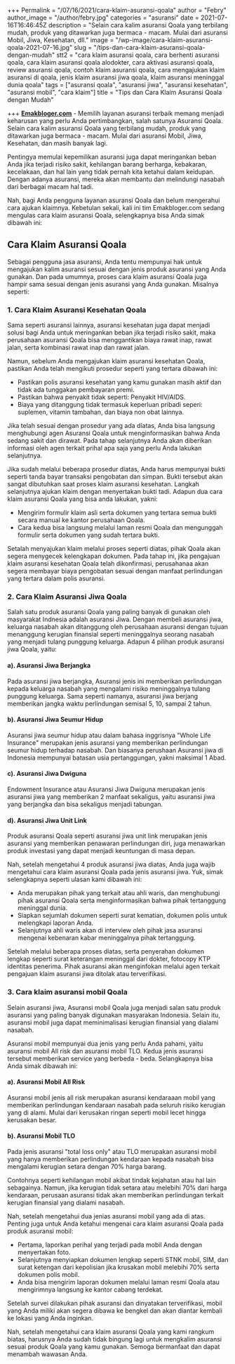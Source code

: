 +++
Permalink = "/07/16/2021/cara-klaim-asuransi-qoala"
author = "Febry"
author_image = "/author/febry.jpg"
categories = "asuransi"
date = 2021-07-16T16:46:45Z
description = "Selain cara kalim asuransi Qoala yang terbilang mudah, produk yang ditawarkan juga bermaca - macam. Mulai dari asuransi Mobil, Jiwa, Kesehatan, dll."
image = "/wp-image/cara-klaim-asuransi-qoala-2021-07-16.jpg"
slug = "/tips-dan-cara-klaim-asuransi-qoala-dengan-mudah"
stt2 = "cara klaim asuransi qoala, cara berhenti asuransi qoala, cara klaim asuransi qoala alodokter, cara aktivasi asuransi qoala, review asuransi qoala, contoh klaim asuransi qoala, cara mengajukan klaim asuransi di qoala, jenis klaim asuransi jiwa qoala, klaim asuransi meninggal dunia qoala"
tags = ["asuransi qoala", "asuransi jiwa", "asuransi kesehatan", "asuransi mobil", "cara klaim"]
title = "Tips dan Cara Klaim Asuransi Qoala dengan Mudah"

+++
[**Emakbloger.com**](/) - Memilih layanan asuransi terbaik memang menjadi keharusan yang perlu Anda pertimbangkan, salah satunya Asuransi Qoala. Selain cara kalim asuransi Qoala yang terbilang mudah, produk yang ditawarkan juga bermaca - macam. Mulai dari asuransi Mobil, Jiwa, Kesehatan, dan masih banyak lagi.

Pentingya memulai kepemilikan asuransi juga dapat meringankan beban Anda jika terjadi risiko sakit, kehilangan barang berharga, kebakaran, kecelakaan, dan hal lain yang tidak pernah kita ketahui dalam keidupan. Dengan adanya asuransi, mereka akan membantu dan melindungi nasabah dari berbagai macam hal tadi.

Nah, bagi Anda pengguna layanan asuransi Qoala dan belum mengerahui cara ajukan klaimnya. Kebetulan sekali, kali ini tim Emakbloger.com sedang mengulas cara klaim asuransi Qoala, selengkapnya bisa Anda simak dibawah ini:

## Cara Klaim Asuransi Qoala

Sebagai pengguna jasa asuransi, Anda tentu mempunyai hak untuk mengajukan kalim asuransi sesuai dengan jenis produk asuransi yang Anda gunakan. Dan pada umumnya, proses cara klaim asuransi Qoala juga hampir sama sesuai dengan jenis asuransi yang Anda gunakan. Misalnya seperti:

### 1. Cara Klaim Asuransi Kesehatan Qoala

Sama seperti asuransi lainnya, asuransi kesehatan juga dapat menjadi solusi bagi Anda untuk meringankan beban jika terjadi risiko sakit, maka perusahaan asuransi Qoala bisa menggantikan biaya rawat inap, rawat jalan, serta kombinasi rawat inap dan rawat jalan.

Namun, sebelum Anda mengajukan klaim asuransi kesehatan Qoala, pastikan Anda telah mengikuti prosedur seperti yang tertara dibawah ini:

* Pastikan polis asuransi kesehatan yang kamu gunakan masih aktif dan tidak ada tunggakan pembayaran premi.
* Pastikan bahwa penyakit tidak seperti: Penyakit HIV/AIDS.
* Biaya yang ditanggung tidak termasuk keperluan pribadi seperi: suplemen, vitamin tambahan, dan biaya non obat lainnya.

Jika telah sesuai dengan prosedur yang ada diatas, Anda bisa langsung menghubungi agen Asuransi Qoala untuk menginformasikan bahwa Anda sedang sakit dan dirawat. Pada tahap selanjutnya Anda akan diberikan informasi oleh agen terkait prihal apa saja yang perlu Anda lakukan selanjutnya.

Jika sudah melalui beberapa prosedur diatas, Anda harus mempunyai bukti seperti tanda bayar transaksi pengobatan dan simpan. Bukti tersebut akan sangat dibutuhkan saat proses klaim asuransi kesehatan. Langkah selanjutnya ajukan klaim dengan menyertakan bukti tadi. Adapun dua cara klaim asuransi Qoala yang bisa anda lakukan, yakni:

* Mengirim formulir klaim asli serta dokumen yang tertara semua bukti secara manual ke kantor perusahaan Qoala.
* Cara kedua bisa langsung melalui laman resmi Qoala dan mengunggah formulir serta dokumen yang sudah tertara bukti.

Setalah menyajukan klaim melalui proses seperti diatas, pihak Qoala akan segera menygecek kelengkapan dokumen. Pada tahap ini, jika pengajuan klaim asuransi kesehatan Qoala telah dikonfirmasi, perusahanaa akan segera membayar biaya pengobatan sesuai dengan manfaat perlindungan yang tertara dalam polis asuransi.

### 2. Cara Klaim Asuransi Jiwa Qoala

Salah satu produk asuransi Qoala yang paling banyak di gunakan oleh masyarakat Indnesia adalah asuransi Jiwa. Dengan membeli asuransi jiwa, keluarga nasabah akan ditanggung oleh perusahaan asuransi dengan tujuan menanggung kerugian finansial seperti meninggalnya seorang nasabah yang menjadi tulang punggung keluarga. Adapun 4 pilihan produk asuransi jiwa Qoala, yaitu:

#### a). Asuransi Jiwa Berjangka

Pada asuransi jiwa berjangka, Asuransi jenis ini memberikan perlindungan kepada keluarga nasabah yang mengalami risiko meninggalnya tulang punggung keluarga. Sama seperti namanya, asuransi jiwa berjang memberikan jangka waktu perlindungan semisal 5, 10, sampai 2 tahun.

#### b). Asuransi Jiwa Seumur Hidup

Asuransi jiwa seumur hidup atau dalam bahasa inggrisnya "Whole Life Insurance" merupakan jenis asuransi yang memberikan perlindungan seumur hidup terhadap nasabah. Dan biasanya perushaan Asuransi jiwa di Indonesia mempunyai batasan usia pertanggungan, yakni maksimal 1 Abad.

#### c). Asuransi Jiwa Dwiguna

Endowment Insurance atau Asuransi Jiwa Dwiguna merupakan jenis asuransi jiwa yang memberikan 2 manfaat sekaligus, yaitu asuransi jiwa yang berjangka dan bisa sekaligus menjadi tabungan.

#### d). Asuransi Jiwa Unit Link

Produk asuransi Qoala seperti asuransi jiwa unit link merupakan jenis asuransi yang memberikan penawaran perlindungan diri, juga menawarkan produk investasi yang dapat menjadi keuntungan di masa depan.

Nah, setelah mengetahui 4 produk asuransi jiwa diatas, Anda juga wajib mengetahui cara klaim asuransi Qoala pada jenis asuransi jiwa. Yuk, simak selengkapnya seperti ulasan kami dibawah ini:

* Anda merupakan pihak yang terkait atau ahli waris, dan menghubungi pihak asuransi Qoala serta menginformasikan bahwa pihak tertanggung meninggal dunia.
* Siapkan sejumlah dokumen seperti surat kematian, dokumen polis untuk melengkapi laporan Anda.
* Selanjutnya ahli waris akan di interview oleh pihak jasa asuransi mengenai kebenaran kabar meninggalnya pihak tertanggung.

Setelah melalui beberapa proses diatas, serta penyerahan dokumen lengkap seperti surat keterangan meninggal dari dokter, fotocopy KTP identitas penerima. Pihak asuransi akan menginfokan melalui agen terkait pengajuan klaim asuransi jiwa ditolak atau terverifikasi.

### 3. Cara klaim asuransi mobil Qoala

Selain asuransi jiwa, Asuransi mobil Qoala juga menjadi salan satu produk asuransi yang paling banyak digunakan masyarakan Indonesia. Selain itu, asuransi mobil juga dapat meminimalisasi kerugian finansial yang dialami nasabah.

Asuransi mobil mempunyai dua jenis yang perlu Anda pahami, yaitu asuransi mobil All risk dan asuransi mobil TLO. Kedua jenis asuransi tersebut memberikan service yang berbeda - beda. Selangkapnya bisa Anda simak dibawah ini:

#### a). Asuransi Mobil All Risk

Asuransi mobil jenis all risk merupakan asuransi kendaraaan mobil yang memberikan perlindungan kendaraan nasabah pada seluruh risiko kerugian yang di alami. Mulai dari kerusakan ringan seperti mobil lecet hingga kerusakan besar.

#### b). Asuransi Mobil TLO

Pada jenis asuransi "total loss only" atau TLO merupakan asuransi mobil yang hanya memberikan perlindungan kendaraan kepada nasabah bisa mengalami kerugian setara dengan 70% harga barang.

Contohnya seperti kehilangan mobil akibat tindak kejahatan atau hal lain sebagainya. Namun, jika kerugian tidak setara atau melebihi 70% dari harga kendaraan, perusaan asuransi tidak akan memberikan perlindungan terkait kerugian finansial yang dialami nasabah.

Nah, setelah mengetahui dua jenias asuransi mobil yang ada di atas. Penting juga untuk Anda ketahui mengenai cara klaim asuransi Qoala pada produk asuransi mobil:

* Pertama, laporkan perihal yang terjadi pada mobil Anda dengan menyertakan foto.
* Selanjutnya menyiapkan dokumen lengkap seperti STNK mobil, SIM, dan surat ketengan dari kepolisian jika krusakan mobil melebihi 70% serta dokumen polis mobil.
* Anda bisa mengirim laporan dokumen melalui laman resmi Qoala atau mengirimnya langsung ke kantor cabang terdekat.

Setelah survei dilakukan pihak asuransi dan dinyatakan terverifikasi, mobil yang Anda miliki akan segera dibawa ke bengkel dan akan diantar kembali ke lokasi yang Anda inginkan.

Nah, setelah mengetahui cara klaim asuransi Qoala yang kami rangkum biatas, harusnya Anda sudah tidak bingung lagi untuk mengkalim asuransi sesuai produk Qoala yang kamu gunakan. Semoga bermanfaat dan dapat menambah wawasan Anda.